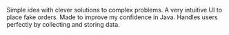 Simple idea with clever solutions to complex problems.
A very intuitive UI to place fake orders. 
Made to improve my confidence in Java.
Handles users perfectly by collecting and storing data.
